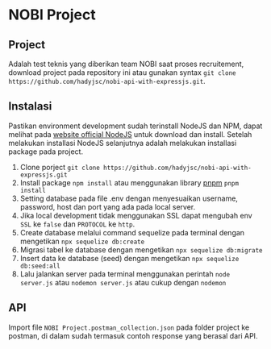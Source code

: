 # NOBI Project

## Project
Adalah test teknis yang diberikan team NOBI saat proses recruitement, download project pada repository ini atau gunakan syntax `git clone https://github.com/hadyjsc/nobi-api-with-expressjs.git`.

## Instalasi
Pastikan environment development sudah terinstall NodeJS dan NPM, dapat melihat pada [website official NodeJS](https://nodejs.org/en/) untuk download dan install. Setelah melakukan installasi NodeJS selanjutnya adalah melakukan installasi package pada project.

1. Clone porject `git clone https://github.com/hadyjsc/nobi-api-with-expressjs.git`
2. Install package `npm install` atau menggunakan library [pnpm](https://pnpm.io/) `pnpm install`
3. Setting database pada file .env dengan menyesuaikan username, password, host dan port yang ada pada local server.
4. Jika local development tidak menggunakan SSL dapat mengubah env `SSL` ke `false` dan `PROTOCOL` ke `http`.
5. Create database melalui command sequelize pada terminal dengan mengetikan `npx sequelize db:create`
6. Migrasi tabel ke database dengan mengetikan `npx sequelize db:migrate`
7. Insert data ke database (seed) dengan mengetikan `npx sequelize db:seed:all`
8. Lalu jalankan server pada terminal menggunakan perintah `node server.js` atau `nodemon server.js` atau cukup dengan `nodemon`

## API

Import file `NOBI Project.postman_collection.json` pada folder project ke postman, di dalam sudah termasuk contoh response yang berasal dari API.
